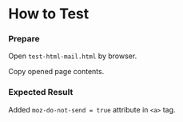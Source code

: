 How to Test
===

### Prepare

Open `test-html-mail.html` by browser.

Copy opened page contents.

### Expected Result

Added `moz-do-not-send = true` attribute in `<a>` tag.
